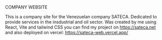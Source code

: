 COMPANY WEBSITE 

This is a company site for the Venezuelan company SATECA. 
Dedicated to provide services in the insdustrial and oil sector.
Was created by me using React, Vite and tailwind CSS
you can find my project on https://sateca.net and also deployed on vercel: https://sateca-web.vercel.app/
